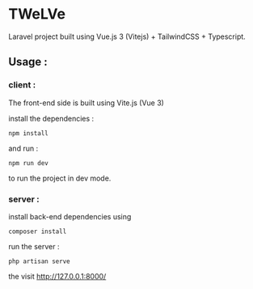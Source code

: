  # TWeLVe
 
 Laravel project built using Vue.js 3 (Vitejs) + TailwindCSS + Typescript.


 ## Usage :

 ### client :

The front-end side is built using Vite.js (Vue 3)

install the dependencies :

    npm install 

and run :

    npm run dev 

to run the project in dev mode.

 ### server :

 install back-end  dependencies using 

    composer install

run the server :

    php artisan serve

the visit  http://127.0.0.1:8000/








